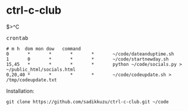 # ctrl-c-club
$>^C


<kbd>crontab</kbd>
```
# m h  dom mon dow   command
0       *       *       *       *       ~/code/dateanduptime.sh
1       0       *       *       *       ~/code/startnewday.sh
15,45   *       *       *       *       python ~/code/socials.py > ~/public_html/socials.html
0,20,40 *       *       *       *       ~/code/codeupdate.sh > /tmp/codeupdate.txt
```

Installation:
```
git clone https://github.com/sadikkuzu/ctrl-c-club.git ~/code
```
